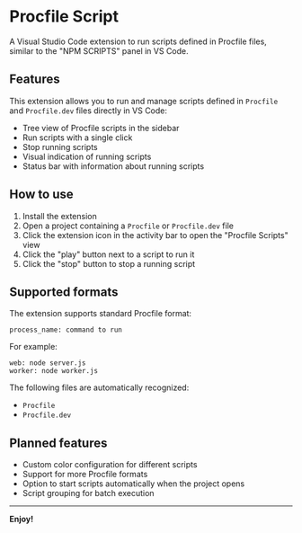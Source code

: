 # Procfile Script

A Visual Studio Code extension to run scripts defined in Procfile files, similar to the "NPM SCRIPTS" panel in VS Code.

## Features

This extension allows you to run and manage scripts defined in `Procfile` and `Procfile.dev` files directly in VS Code:

- Tree view of Procfile scripts in the sidebar
- Run scripts with a single click
- Stop running scripts
- Visual indication of running scripts
- Status bar with information about running scripts

## How to use

1. Install the extension
2. Open a project containing a `Procfile` or `Procfile.dev` file
3. Click the extension icon in the activity bar to open the "Procfile Scripts" view
4. Click the "play" button next to a script to run it
5. Click the "stop" button to stop a running script

## Supported formats

The extension supports standard Procfile format:

```
process_name: command to run
```

For example:

```
web: node server.js
worker: node worker.js
```

The following files are automatically recognized:

- `Procfile`
- `Procfile.dev`

## Planned features

- Custom color configuration for different scripts
- Support for more Procfile formats
- Option to start scripts automatically when the project opens
- Script grouping for batch execution

---

**Enjoy!**
